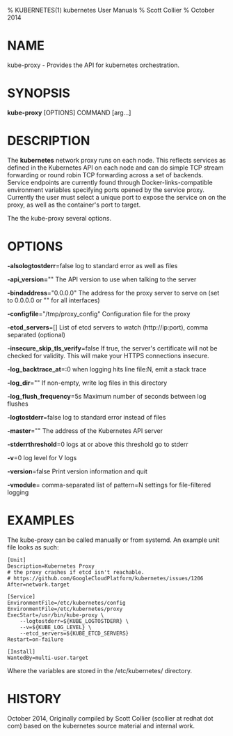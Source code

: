% KUBERNETES(1) kubernetes User Manuals
% Scott Collier
% October 2014
# NAME
kube-proxy \- Provides the API for kubernetes orchestration.

# SYNOPSIS
**kube-proxy** [OPTIONS] COMMAND [arg...]

# DESCRIPTION

The **kubernetes** network proxy runs on each node. This reflects services as defined in the Kubernetes API on each node and can do simple TCP stream forwarding or round robin TCP forwarding across a set of backends. Service endpoints are currently found through Docker-links-compatible environment variables specifying ports opened by the service proxy. Currently the user must select a unique port to expose the service on on the proxy, as well as the container's port to target.

The the kube-proxy several options. 

# OPTIONS
**-alsologtostderr**=false
	log to standard error as well as files

**-api_version=**""
	The API version to use when talking to the server

**-bindaddress**="0.0.0.0"
	The address for the proxy server to serve on (set to 0.0.0.0 or "" for all interfaces)

**-configfile**="/tmp/proxy_config"
	Configuration file for the proxy

**-etcd_servers**=[]
	List of etcd servers to watch (http://ip:port), comma separated (optional)

**-insecure_skip_tls_verify**=false
	If true, the server's certificate will not be checked for validity. This will make your HTTPS connections insecure.

**-log_backtrace_at**=:0
	when logging hits line file:N, emit a stack trace

**-log_dir**=""
	If non-empty, write log files in this directory

**-log_flush_frequency**=5s
	Maximum number of seconds between log flushes

**-logtostderr**=false
	log to standard error instead of files

**-master**=""
	The address of the Kubernetes API server

**-stderrthreshold**=0
	logs at or above this threshold go to stderr

**-v**=0
	log level for V logs

**-version**=false
	Print version information and quit

**-vmodule**=
	comma-separated list of pattern=N settings for file-filtered logging


# EXAMPLES

The kube-proxy can be called manually or from systemd.  An example unit file looks as such:

	[Unit]
	Description=Kubernetes Proxy
	# the proxy crashes if etcd isn't reachable.
	# https://github.com/GoogleCloudPlatform/kubernetes/issues/1206
	After=network.target
	
	[Service]
	EnvironmentFile=/etc/kubernetes/config
	EnvironmentFile=/etc/kubernetes/proxy
	ExecStart=/usr/bin/kube-proxy \
		--logtostderr=${KUBE_LOGTOSTDERR} \
		--v=${KUBE_LOG_LEVEL} \
		--etcd_servers=${KUBE_ETCD_SERVERS}
	Restart=on-failure
	
	[Install]
	WantedBy=multi-user.target

Where the variables are stored  in the /etc/kubernetes/ directory.

# HISTORY
October 2014, Originally compiled by Scott Collier (scollier at redhat dot com) based
 on the kubernetes source material and internal work.

